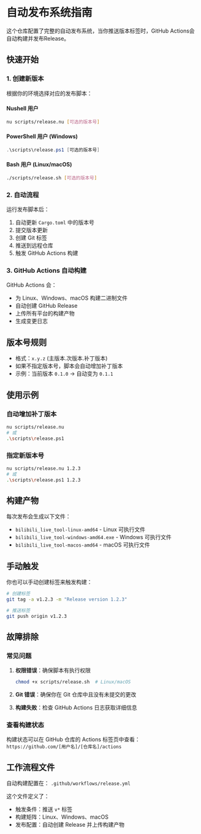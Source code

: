# 自动发布系统指南

这个仓库配置了完整的自动发布系统，当你推送版本标签时，GitHub Actions会自动构建并发布Release。

## 快速开始

### 1. 创建新版本

根据你的环境选择对应的发布脚本：

#### Nushell 用户
```bash
nu scripts/release.nu [可选的版本号]
```

#### PowerShell 用户 (Windows)
```powershell
.\scripts\release.ps1 [可选的版本号]
```

#### Bash 用户 (Linux/macOS)
```bash
./scripts/release.sh [可选的版本号]
```

### 2. 自动流程

运行发布脚本后：
1. 自动更新 `Cargo.toml` 中的版本号
2. 提交版本更新
3. 创建 Git 标签
4. 推送到远程仓库
5. 触发 GitHub Actions 构建

### 3. GitHub Actions 自动构建

GitHub Actions 会：
- 为 Linux、Windows、macOS 构建二进制文件
- 自动创建 GitHub Release
- 上传所有平台的构建产物
- 生成变更日志

## 版本号规则

- 格式：`x.y.z` (主版本.次版本.补丁版本)
- 如果不指定版本号，脚本会自动增加补丁版本
- 示例：当前版本 `0.1.0` → 自动变为 `0.1.1`

## 使用示例

### 自动增加补丁版本
```bash
nu scripts/release.nu
# 或
.\scripts\release.ps1
```

### 指定新版本号
```bash
nu scripts/release.nu 1.2.3
# 或
.\scripts\release.ps1 1.2.3
```

## 构建产物

每次发布会生成以下文件：
- `bilibili_live_tool-linux-amd64` - Linux 可执行文件
- `bilibili_live_tool-windows-amd64.exe` - Windows 可执行文件
- `bilibili_live_tool-macos-amd64` - macOS 可执行文件

## 手动触发

你也可以手动创建标签来触发构建：

```bash
# 创建标签
git tag -a v1.2.3 -m "Release version 1.2.3"

# 推送标签
git push origin v1.2.3
```

## 故障排除

### 常见问题

1. **权限错误**：确保脚本有执行权限
   ```bash
   chmod +x scripts/release.sh  # Linux/macOS
   ```

2. **Git 错误**：确保你在 Git 仓库中且没有未提交的更改

3. **构建失败**：检查 GitHub Actions 日志获取详细信息

### 查看构建状态

构建状态可以在 GitHub 仓库的 Actions 标签页中查看：
`https://github.com/[用户名]/[仓库名]/actions`

## 工作流程文件

自动构建配置在：
`.github/workflows/release.yml`

这个文件定义了：
- 触发条件：推送 `v*` 标签
- 构建矩阵：Linux、Windows、macOS
- 发布配置：自动创建 Release 并上传构建产物
